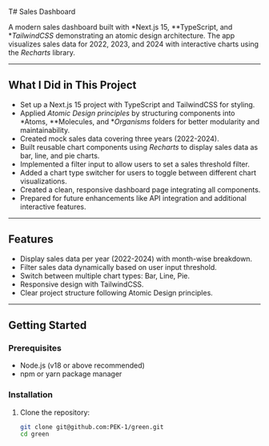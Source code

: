 T# Sales Dashboard

A modern sales dashboard built with *Next.js 15, **TypeScript, and **TailwindCSS* demonstrating an atomic design architecture. The app visualizes sales data for 2022, 2023, and 2024 with interactive charts using the *Recharts* library.

---

## What I Did in This Project

- Set up a Next.js 15 project with TypeScript and TailwindCSS for styling.
- Applied *Atomic Design principles* by structuring components into *Atoms, **Molecules, and **Organisms* folders for better modularity and maintainability.
- Created mock sales data covering three years (2022-2024).
- Built reusable chart components using *Recharts* to display sales data as bar, line, and pie charts.
- Implemented a filter input to allow users to set a sales threshold filter.
- Added a chart type switcher for users to toggle between different chart visualizations.
- Created a clean, responsive dashboard page integrating all components.
- Prepared for future enhancements like API integration and additional interactive features.

---

## Features

- Display sales data per year (2022-2024) with month-wise breakdown.
- Filter sales data dynamically based on user input threshold.
- Switch between multiple chart types: Bar, Line, Pie.
- Responsive design with TailwindCSS.
- Clear project structure following Atomic Design principles.

---

## Getting Started

### Prerequisites

- Node.js (v18 or above recommended)
- npm or yarn package manager

### Installation

1. Clone the repository:

   ```bash
   git clone git@github.com:PEK-1/green.git
   cd green


